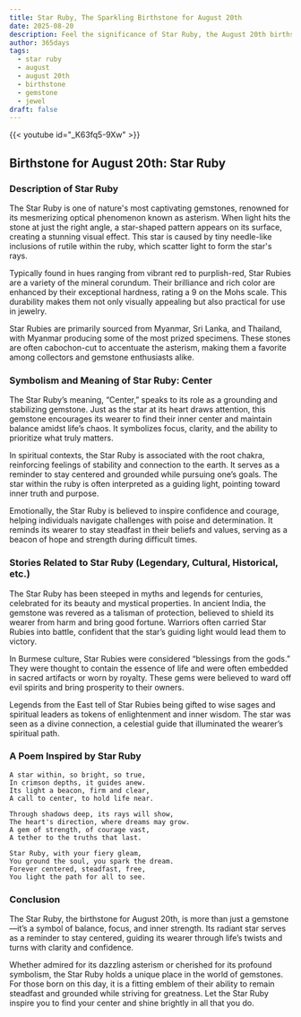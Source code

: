 ```yaml
---
title: Star Ruby, The Sparkling Birthstone for August 20th
date: 2025-08-20
description: Feel the significance of Star Ruby, the August 20th birthstone symbolizing Center. Let its beauty and meaning brighten your day.
author: 365days
tags:
  - star ruby
  - august
  - august 20th
  - birthstone
  - gemstone
  - jewel
draft: false
---
```


{{< youtube id="_K63fq5-9Xw" >}}

## Birthstone for August 20th: Star Ruby

### Description of Star Ruby

The Star Ruby is one of nature's most captivating gemstones, renowned for its mesmerizing optical phenomenon known as asterism. When light hits the stone at just the right angle, a star-shaped pattern appears on its surface, creating a stunning visual effect. This star is caused by tiny needle-like inclusions of rutile within the ruby, which scatter light to form the star's rays.

Typically found in hues ranging from vibrant red to purplish-red, Star Rubies are a variety of the mineral corundum. Their brilliance and rich color are enhanced by their exceptional hardness, rating a 9 on the Mohs scale. This durability makes them not only visually appealing but also practical for use in jewelry.

Star Rubies are primarily sourced from Myanmar, Sri Lanka, and Thailand, with Myanmar producing some of the most prized specimens. These stones are often cabochon-cut to accentuate the asterism, making them a favorite among collectors and gemstone enthusiasts alike.

### Symbolism and Meaning of Star Ruby: Center

The Star Ruby’s meaning, “Center,” speaks to its role as a grounding and stabilizing gemstone. Just as the star at its heart draws attention, this gemstone encourages its wearer to find their inner center and maintain balance amidst life’s chaos. It symbolizes focus, clarity, and the ability to prioritize what truly matters.

In spiritual contexts, the Star Ruby is associated with the root chakra, reinforcing feelings of stability and connection to the earth. It serves as a reminder to stay centered and grounded while pursuing one’s goals. The star within the ruby is often interpreted as a guiding light, pointing toward inner truth and purpose.

Emotionally, the Star Ruby is believed to inspire confidence and courage, helping individuals navigate challenges with poise and determination. It reminds its wearer to stay steadfast in their beliefs and values, serving as a beacon of hope and strength during difficult times.

### Stories Related to Star Ruby (Legendary, Cultural, Historical, etc.)

The Star Ruby has been steeped in myths and legends for centuries, celebrated for its beauty and mystical properties. In ancient India, the gemstone was revered as a talisman of protection, believed to shield its wearer from harm and bring good fortune. Warriors often carried Star Rubies into battle, confident that the star’s guiding light would lead them to victory.

In Burmese culture, Star Rubies were considered “blessings from the gods.” They were thought to contain the essence of life and were often embedded in sacred artifacts or worn by royalty. These gems were believed to ward off evil spirits and bring prosperity to their owners.

Legends from the East tell of Star Rubies being gifted to wise sages and spiritual leaders as tokens of enlightenment and inner wisdom. The star was seen as a divine connection, a celestial guide that illuminated the wearer’s spiritual path.

### A Poem Inspired by Star Ruby

```
A star within, so bright, so true,  
In crimson depths, it guides anew.  
Its light a beacon, firm and clear,  
A call to center, to hold life near.

Through shadows deep, its rays will show,  
The heart's direction, where dreams may grow.  
A gem of strength, of courage vast,  
A tether to the truths that last.

Star Ruby, with your fiery gleam,  
You ground the soul, you spark the dream.  
Forever centered, steadfast, free,  
You light the path for all to see.
```

### Conclusion

The Star Ruby, the birthstone for August 20th, is more than just a gemstone—it’s a symbol of balance, focus, and inner strength. Its radiant star serves as a reminder to stay centered, guiding its wearer through life’s twists and turns with clarity and confidence.

Whether admired for its dazzling asterism or cherished for its profound symbolism, the Star Ruby holds a unique place in the world of gemstones. For those born on this day, it is a fitting emblem of their ability to remain steadfast and grounded while striving for greatness. Let the Star Ruby inspire you to find your center and shine brightly in all that you do.